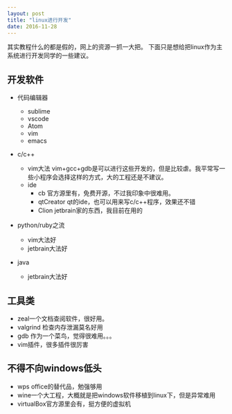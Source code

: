 ```yaml
---
layout: post
title: "linux进行开发"
date: 2016-11-28
---
```

其实教程什么的都是假的，网上的资源一抓一大把。
下面只是想给把linux作为主系统进行开发同学的一些建议。

## 开发软件
* 代码编辑器
	* sublime
	* vscode
	* Atom
	* vim
	* emacs
	
* c/c++
	* vim大法
		vim+gcc+gdb是可以进行这些开发的，但是比较虐。我平常写一些小程序会选择这样的方式，大的工程还是不建议。
	* ide
		* cb 
			官方源里有，免费开源，不过我印象中很难用。
		* qtCreator
			qt的ide，也可以用来写c/c++程序，效果还不错
		* Clion 
			jetbrain家的东西，我目前在用的
* python/ruby之流
	* vim大法好
	* jetbrain大法好
* java
	* jetbrain大法好

## 工具类
* zeal一个文档查阅软件，很好用。
* valgrind 检查内存泄漏莫名好用
* gdb 作为一个菜鸟，觉得很难用。。。
* vim插件，很多插件很厉害

## 不得不向windows低头
* wps office的替代品，勉强够用
* wine一个大工程，大概就是把windows软件移植到linux下，但是异常难用
* virtualBox官方源里会有，挺方便的虚拟机	
